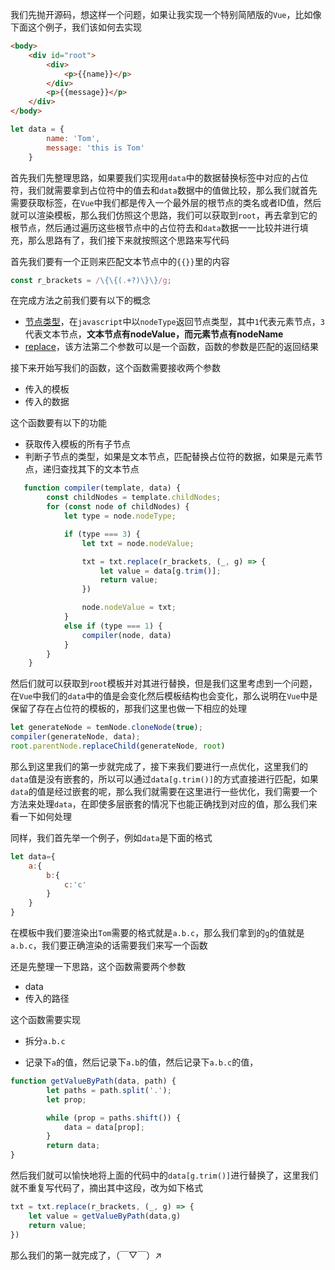 我们先抛开源码，想这样一个问题，如果让我实现一个特别简陋版的`Vue`，比如像下面这个例子，我们该如何去实现

```html
<body>
    <div id="root">
        <div>
            <p>{{name}}</p>
        </div>
        <p>{{message}}</p>
    </div>
</body>
```

```javascript
let data = {
        name: 'Tom',
        message: 'this is Tom'
    }
```

首先我们先整理思路，如果要我们实现用`data`中的数据替换标签中对应的占位符，我们就需要拿到占位符中的值去和`data`数据中的值做比较，那么我们就首先需要获取标签，在`Vue`中我们都是传入一个最外层的根节点的类名或者ID值，然后就可以渲染模板，那么我们仿照这个思路，我们可以获取到`root`，再去拿到它的根节点，然后通过遍历这些根节点中的占位符去和`data`数据一一比较并进行填充，那么思路有了，我们接下来就按照这个思路来写代码

首先我们要有一个正则来匹配文本节点中的`{{}}`里的内容

```javascript
const r_brackets = /\{\{(.+?)\}\}/g;
```

在完成方法之前我们要有以下的概念

* [节点类型](https://developer.mozilla.org/zh-CN/docs/Web/API/Node/nodeType)，在`javascript`中以`nodeType`返回节点类型，其中`1`代表元素节点，`3`代表文本节点，**文本节点有nodeValue，而元素节点有nodeName**
* [replace](https://developer.mozilla.org/zh-CN/docs/Web/JavaScript/Reference/Global_Objects/String/replace)，该方法第二个参数可以是一个函数，函数的参数是匹配的返回结果

接下来开始写我们的函数，这个函数需要接收两个参数

* 传入的模板
* 传入的数据

这个函数要有以下的功能

* 获取传入模板的所有子节点
* 判断子节点的类型，如果是文本节点，匹配替换占位符的数据，如果是元素节点，递归查找其下的文本节点

```javascript
   function compiler(template, data) {
        const childNodes = template.childNodes;
        for (const node of childNodes) {
            let type = node.nodeType;

            if (type === 3) {
                let txt = node.nodeValue;

                txt = txt.replace(r_brackets, (_, g) => {
                    let value = data[g.trim()];
                    return value;
                })

                node.nodeValue = txt;
            }
            else if (type === 1) {
                compiler(node, data)
            }
        }
    }
```

然后们就可以获取到`root`模板并对其进行替换，但是我们这里考虑到一个问题，在`Vue`中我们的`data`中的值是会变化然后模板结构也会变化，那么说明在`Vue`中是保留了存在占位符的模板的，那我们这里也做一下相应的处理

```javascript
let generateNode = temNode.cloneNode(true);
compiler(generateNode, data);
root.parentNode.replaceChild(generateNode, root)
```

那么到这里我们的第一步就完成了，接下来我们要进行一点优化，这里我们的`data`值是没有嵌套的，所以可以通过`data[g.trim()]`的方式直接进行匹配，如果`data`的值是经过嵌套的呢，那么我们就需要在这里进行一些优化，我们需要一个方法来处理`data`，在即使多层嵌套的情况下也能正确找到对应的值，那么我们来看一下如何处理

同样，我们首先举一个例子，例如`data`是下面的格式

```javascript
let data={
    a:{
        b:{
            c:'c'
        }
    }
}
```

在模板中我们要渲染出`Tom`需要的格式就是`a.b.c`，那么我们拿到的`g`的值就是`a.b.c`，我们要正确渲染的话需要我们来写一个函数

还是先整理一下思路，这个函数需要两个参数

* data
* 传入的路径

这个函数需要实现

* 拆分`a.b.c`

* 记录下`a`的值，然后记录下`a.b`的值，然后记录下`a.b.c`的值，

```javascript
function getValueByPath(data, path) {
        let paths = path.split('.');
        let prop;

        while (prop = paths.shift()) {
            data = data[prop];
        }
        return data;
}
```

然后我们就可以愉快地将上面的代码中的`data[g.trim()]`进行替换了，这里我们就不重复写代码了，摘出其中这段，改为如下格式

```javascript
txt = txt.replace(r_brackets, (_, g) => {
	let value = getValueByPath(data,g)
	return value;
})
```

那么我们的第一就完成了，（￣▽￣）↗

